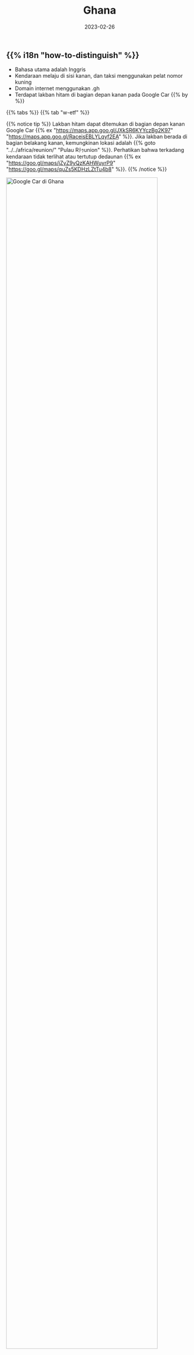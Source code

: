 ﻿---
title: "Ghana"
date: 2023-02-26
lastmod: 2023-07-01
weight: 2
draft: false
keywords: [""]
sections: [""]
bg: "bg/city.jpg"
flag: "GH.svg"
jetro_detail: true
plonkit: true
is_has_distinctive_googlecar: true
sc_title: "Wilayah yang Sering Tertukar"
sc: [
    ["../reunion/", "Rﾃｩunion"],
    ]
---

<div class="main-desciption country-description">
    <h2 class="section-title">{{% i18n "how-to-distinguish" %}}</h2>
    <ul class="rule-list">
        <li>Bahasa utama adalah <span class="quiz">Inggris</span></li>
        <li>Kendaraan melaju di sisi <span class="quiz">kanan</span>, dan taksi menggunakan pelat nomor <span class="quiz">kuning</span></li>
        <li>Domain internet menggunakan <span class="quiz">.gh</span></li>
        <li>Terdapat <span class="quiz">lakban hitam di bagian depan kanan</span> pada Google Car {{% by %}}</li>
    </ul>
</div>

{{% tabs %}}
{{% tab "w-etf" %}}

{{% notice tip %}}
Lakban hitam dapat ditemukan di bagian depan kanan Google Car {{% ex "https://maps.app.goo.gl/JXkSR6KYYczBg2K97" "https://maps.app.goo.gl/RaceisEBLYLqyf2EA" %}}. Jika lakban berada di bagian belakang kanan, kemungkinan lokasi adalah {{% goto "../../africa/reunion/" "Pulau Rﾃｩunion" %}}. Perhatikan bahwa terkadang kendaraan tidak terlihat atau tertutup dedaunan {{% ex "https://goo.gl/maps/jZyZ9yQzKAHWuyrP9" "https://goo.gl/maps/quZs5KDHzLZtTu4b8" %}}.
{{% /notice %}}

<div class="googlemap-if unclickable no-margin">
<img src="/rule/africa/ghana/google-car.jpg" width="90%" alt="Google Car di Ghana" />
</div>
<div class="googlemap-if unclickable no-margin">
<img src="/rule/africa/ghana/gc-bar.jpg" width="60%">
</div>

<div class="googlemap-if" style="font-size:0.8em;">
<a href="https://twitter.com/fortune_sibanda">@fortune_sibanda di Twitter</a>
</div>

{{% notice note %}}
Lakban hitam di bagian depan kanan harus terlihat saat melihat ke bawah.
{{% /notice %}}

<div class="googlemap-if no-margin">
<iframe src="https://www.google.com/maps/embed?pb=!4v1691936131460!6m8!1m7!1sgAvxIUWO5pIl0fftp9X35Q!2m2!1d4.911854235499209!2d-2.292108674069918!3f106.90794429100063!4f-89!5f0.4000000000000002" width="590" height="300" style="border:0;" allowfullscreen="" loading="lazy" referrerpolicy="no-referrer-when-downgrade"></iframe>
</div>

{{% notice tip %}}
Taksi di Ghana memiliki desain unik {{% ex "https://maps.app.goo.gl/zModPxBNsSaL1E5U6" "https://maps.app.goo.gl/36beJJUuYoXJtTT67" "https://maps.app.goo.gl/qF9yVfgunmUfd5pa9" "https://maps.app.goo.gl/kuyBAsBKBjKmrXaM9" "https://goo.gl/maps/iDyTpU2fepMEfKbv9" %}} dan menggunakan pelat nomor <span class="quiz">kuning</span>. Taksi tidak memiliki argo; tarif ditentukan melalui negosiasi saat naik (kecuali menggunakan Uber, yang tarifnya ditentukan sebelumnya).
{{% /notice %}}

<div class="googlemap-if unclickable">
<img src="/rule/africa/ghana/mitsubishi_taxi_ghana.jpg" width="90%" />
</div>

{{% notice tip %}}
Gerai kecil yang menjual lotere (biasanya berupa kotak merah, kuning, dan hijau) dapat ditemukan {{% ex "https://maps.app.goo.gl/vuNkZ3z83so7c7HF8" "https://maps.app.goo.gl/waKYXd4qzxuthe4Q6" %}} {{% ref "https://en.wikipedia.org/wiki/National_Lottery_Authority" "National Lottery Authority of Ghana" %}}. Lotere ini dikelola oleh pemerintah.
{{% /notice %}}

<div class="googlemap-if unclickable">
<a data-flickr-embed="true" href="https://www.flickr.com/photos/tossy_aka_toshi/14313740901/" title="Berjalan menuju Makola Market"><img src="https://live.staticflickr.com/5512/14313740901_d9d6f1f24f_c.jpg" width="800" height="533" alt="Berjalan menuju Makola Market"/></a><script async src="//embedr.flickr.com/assets/client-code.js" charset="utf-8"></script>
</div>

<div class="googlemap-if unclickable">
<img src="/rule/africa/ghana/National_Lottery_Authority_logo.jpg" width="200px" />
</div>

{{% /tab %}}
{{% tab "Google Car" %}}

<div class="googlemap-if">
<iframe src="https://www.google.com/maps/embed?pb=!4v1691936074659!6m8!1m7!1sbWjAaSiNj0iNokuIWgBQpA!2m2!1d7.193594791103338!2d-0.1592029517019!3f176.3866237572617!4f-5.728917588183265!5f1.6483086962926574" width="590" height="300" style="border:0;" allowfullscreen="" loading="lazy" referrerpolicy="no-referrer-when-downgrade"></iframe>
</div>

{{% /tab %}}
{{% /tabs %}}

<div class="main-desciption area-description">
    <h2 class="section-title">{{% i18n "narrow-down-the-area" %}}</h2>
    <ul class="rule-list">
        <li>Jenis pertanian dan vegetasi berbeda di tiap wilayah
            <ul>
                <li>Pohon kelapa sawit dan pisang lebih banyak ditemukan di bagian selatan</li>
                <li>Sumber data: <a href="https://ipad.fas.usda.gov/countrysummary/default.aspx?id=GH">Ghana Country Summary - U.S. Department of Agriculture (USDA)</a>; beberapa gambar telah diolah.</li>
            </ul>
        </li>
        <li>Kode area telepon dapat menunjukkan lokasi:
            <ul>
                <li>030: {{% goto "https://goo.gl/maps/Bc3AgoBwfVqxFiAX9" "Accra" map %}}</li>
                <li>031: {{% goto "https://goo.gl/maps/6hbLhfo6vwKkwpBN7" "Sekondi-Takoradi" map %}}</li>
                <li>032: {{% goto "https://goo.gl/maps/k9MbbESbqpcmh8A76" "Kumasi" map %}}</li>
                <li>037: {{% goto "https://goo.gl/maps/AQjBPcq9p8Dp1UHK8" "Tamale" map %}}</li>
            </ul>
        </li>
        <li>Semakin ke selatan, pohon kelapa dan vegetasi semakin padat. Bagian utara cenderung memiliki iklim sabana.</li>
    </ul>
</div>

{{% tabs %}}
{{% tab "Kelapa Sawit" %}}
<div class="googlemap-if unclickable">
<img src="/rule/africa/ghana/20230522-palm.png" width="70%" />
</div>
{{% notice tip %}}
Pohon kelapa sawit dan pisang lebih sering ditemukan di bagian selatan. Jika pohon ini tidak ditemukan, kemungkinan berada di wilayah utara.
{{% /notice %}}
{{% /tab %}}
{{% tab "Kode Area" %}}
<div class="googlemap-if unclickable">
<img src="/rule/africa/ghana/ghana_regional_phone_codes.jpg" alt="Kode Area Ghana" width="70%" />
</div>
{{% notice tip %}}
Meskipun menghafal kode area bisa membantu, kode ini jarang ditemukan di luar kota, dan lebih banyak digunakan untuk telepon rumah dibandingkan ponsel. Sebaiknya pelajari ciri khas vegetasi dan suasana setiap wilayah.
{{% /notice %}}
{{% /tab %}}
{{% tab "Vegetasi" %}}
<div class="googlemap-if unclickable">
<img src="/rule/africa/ghana/2023-09-02-20-28-52.png" alt="Vegetasi Ghana" width="500px" />
</div>

{{% notice tip %}}
Jika banyak area tanah yang terbuka atau semak belukar, kemungkinan berada di bagian utara dengan iklim sabana {{% ref "https://d1wqtxts1xzle7.cloudfront.net/57120260/Land_Use_and_Misuse_Human_Appropriation_20180802-5137-92o7ak-libre.pdf?1533217497=&response-content-disposition=inline%3B+filename%3DLand_Use_and_Misuse_Human_Appropriation.pdf&Expires=1693657799&Signature=EPz7LUYs-Gph~ht6xfQIYrg2~RCzjdm2R3cTQxBmzPU61diG~82GbDe3X~s21V~N9hSVDFCxND4FEIF~R58Mx6HaxFCpIvziLzQ6S5Fk9FH4WE4KINyoxz82kD6McTR0ksBqZ5ftFv~Sog~2svocE6Q1LCFXEPby6Rh2Lz0Fh6hHjMvTUWsycsxTzVmHb-P1Xr94mVN9maqkpMMCIa5rMwwAm2hVeJUCM4aPKq6Z1xR79HFC574wFF~daGENtBk-iQQeU6D5VJGGjgNmvYv6bQ1DqCiwNx~sZfjViro7MgPlGvK4AWHEY7p-pW~SUEslBtqfrbDTjRAxJNPkEqhBcg__&Key-Pair-Id=APKAJLOHF5GGSLRBV4ZA" "Appiah, Divine Odame, Balikisu Osman, and James Boafo. 縲鮫and use and misuse; Human appropriation of land ecosystems services in Ghana.縲・International Journal of Ecosystem 4.1 (2014): 24-33." %}}.
{{% /notice %}}
{{% /tab %}}
{{% /tabs %}}

<div class="main-desciption area-description">
    <ul class="rule-list">
        <li>Wilayah sekitar danau di tenggara cenderung bergunung-gunung.</li>
    </ul>
</div>

{{% tabs %}}
{{% tab "Wilayah Bergunung-Gunung" %}}
{{% notice tip %}}
Bagian putih pada peta ini menunjukkan daerah pegunungan {{% ex "https://maps.app.goo.gl/J5CKmYU4T4WuXnwF9" "https://maps.app.goo.gl/daef443oT3wCuJWu9" %}}.
{{% /notice %}}
<div class="googlemap-if unclickable no-margin">
<img src="/rule/africa/ghana/Ghana_physical_map.svg" width="70%" />
</div>
{{% /tab %}}
{{% /tabs %}}

{{% imgref %}}
<li><a href="https://twitter.com/fortune_sibanda/status/693167610054250496?s=20">*Tweet asli: "Google StreetView driving in Ghana started today. #MoreVim!" oleh @fortune_sibanda</a>, digunakan dengan izin.</li>
{{% /imgref %}}
